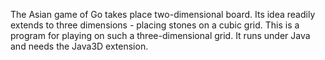 The Asian game of Go takes place two-dimensional board. Its idea readily extends to three dimensions - placing stones on a cubic grid. This is a program for playing on such a three-dimensional grid. It runs under Java and needs the Java3D extension.


